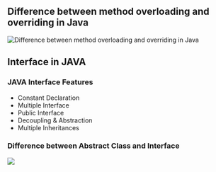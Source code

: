 ## Difference between method overloading and overriding in Java

![Difference between method overloading and overriding in Java](https://github.com/siiine-764/java-module/assets/80540449/f0b8764c-aa8f-43d3-8d77-54d77296aec3)


## Interface in JAVA

### JAVA Interface Features 

  - Constant Declaration
  - Multiple Interface
  - Public Interface
  - Decoupling & Abstraction
  - Multiple Inheritances

### Difference between Abstract Class and Interface

<img src="https://miro.medium.com/v2/resize:fit:1120/1*3yvsRyo7c_0-cpP3nPFgwg.png">
